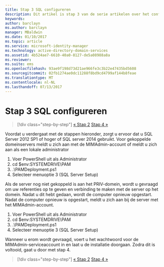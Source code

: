 ```yaml
---
title: Stap 3 SQL configureren
description: Dit artikel is stap 3 van de serie artikelen over het configureren van Privileged Identity Manager met behulp van scripts. In het artikel worden de configuratiestappen voor de SQL-server besproken.
keywords: 
author: barclayn
ms.author: barclayn
manager: MBaldwin
ms.date: 01/10/2017
ms.topic: article
ms.service: microsoft-identity-manager
ms.technology: active-directory-domain-services
ms.assetid: 4b524ae7-6610-40a0-8127-de5a08988a8a
ms.reviewer: 
ms.suite: ems
ms.openlocfilehash: 93ae9f198d73d21ae966fe3c3b22e47435bd5608
ms.sourcegitcommit: 02fb1274ae0dc11288f8bd9cd4799af144b8feae
ms.translationtype: MT
ms.contentlocale: nl-NL
ms.lasthandoff: 07/13/2017
---
```

# <a name="step-3-configuring-sql"></a>Stap 3 SQL configureren

>[!div class="step-by-step"]
[« Stap 2](sp1-step2-configuring-corp-domain.md)
[Stap 4 »](sp1-step4-configuring-sharepoint.md)

Voordat u verdergaat met de stappen hieronder, zorgt u ervoor dat u SQL Server 2012 SP1 of hoger of SQL server 2014 gebruikt. Voor gekoppelde domeinservers meldt u zich aan met de MIMAdmin-account of meldt u zich aan als een lokale administrator
1. Voer PowerShell uit als Administrator
2. cd $env:SYSTEMDRIVE\PAM
3. .\PAMDeployment.ps1
4. Selecteer menuoptie 3 (SQL Server Setup)

  Als de server nog niet gekoppeld is aan het PRIV-domein, wordt u gevraagd om uw referenties op te geven en verbinding te maken met de server op het domein.
  Nadat u dit hebt gedaan, wordt de computer opnieuw opgestart. Nadat de computer opnieuw is opgestart, meldt u zich aan bij de server met het MIMAdmin-account.

1. Voer PowerShell uit als Administrator
2. cd $env:SYSTEMDRIVE\PAM
3. .\PAMDeployment.ps1
4. Selecteer menuoptie 3 (SQL Server Setup)

Wanneer u erom wordt gevraagd, voert u het wachtwoord voor de MIMAdmin-serviceaccount in en laat u de installatie doorgaan. Zodra dit is voltooid, gaat u door met stap 4.

>[!div class="step-by-step"]
[« Stap 2](sp1-step2-configuring-corp-domain.md)
[Stap 4 »](sp1-step4-configuring-sharepoint.md)
